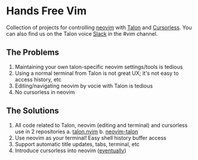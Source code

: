# Hands Free Vim 

Collection of projects for controlling [neovim](https://neovim.io/) with [Talon](https://talonvoice.com/) and [Cursorless](https://github.com/cursorless-dev/cursorless). You can also find us on the Talon voice [Slack](https://talonvoice.com/chat) in the #vim channel.

## The Problems

1. Maintaining your own talon-specific neovim settings/tools is tedious
2. Using a normal terminal from Talon is not great UX; it's not easy to access history, etc
3. Editing/navigating neovim by vocie with Talon is tedious
4. No cursorless in neovim

## The Solutions

1. All code related to Talon, neovim (editing and terminal) and cursorless use in 2 repositories
    a. [talon.nvim](https://github.com/hands-free-vim/talon.nvim)
    b. [neovim-talon](https://github.com/hands-free-vim/neovim-talon)
3. Use neovim as your terminal! Easy shell history buffer access
4. Support automatic title updates, tabs, terminal, etc
5. Introduce cursorless into neovim ([eventually](https://github.com/cursorless-dev/cursorless/pull/2256))
